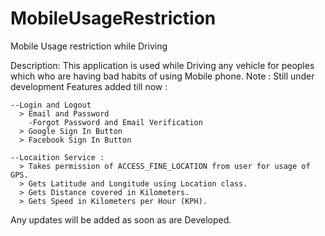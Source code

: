 # MobileUsageRestriction
Mobile Usage restriction while Driving

Description:
This application is used while Driving any vehicle for peoples which who are having bad habits of using Mobile phone.
Note : Still under development
Features added till now : 
    
    --Login and Logout
      > Email and Password
        -Forgot Password and Email Verification
      > Google Sign In Button
      > Facebook Sign In Button
    
    --Locaition Service :
      > Takes permission of ACCESS_FINE_LOCATION from user for usage of GPS.
      > Gets Latitude and Longitude using Location class.
      > Gets Distance covered in Kilometers.
      > Gets Speed in Kilometers per Hour (KPH).
      
Any updates will be added as soon as are Developed.
